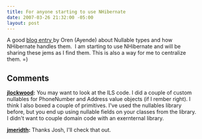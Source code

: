 ```yaml
---
title: For anyone starting to use NHibernate
date: 2007-03-26 21:32:00 -05:00
layout: post
---
```


A good [blog entry ](http://ayende.com/Blog/archive/2007/03/26/NHibernate-Nullable-DateTime-Issues.aspx)by Oren (Ayende) about Nullable types and how NHibernate handles them.  I am starting to use NHibernate and will be sharing these jems as I find them. This is also a way for me to centralize them. =)

## Comments

**[jlockwood](#5 "2007-03-31 07:53:45"):** You may want to look at the ILS code. I did a couple of custom nullables for PhoneNumber and Address value objects (if I rember right). I think I also boxed a couple of primitives. I've used the nullables library before, but you end up using nullable fields on your classes from the library. I didn't want to couple domain code with an exernternal library.

**[jmeridth](#6 "2007-03-31 17:08:18"):** Thanks Josh, I'll check that out.

